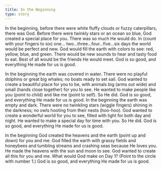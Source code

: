 ```yaml
---
title: In the Beginning
type: story
---
```


In the beginning, before there were white fluffy clouds or fuzzy caterpillars, there was God. Before there were twinkly stars or an ocean so blue, God created a special place for you. There was so much He would do. In (count with your fingers to six) one... two...three...four...five...six days the world would be perfect and new. God would fill the earth with colors to see: red, yellow, blue, and green. There would be new sounds to hear and tasty food to eat. Best of all would be the friends He would meet. God is so good, and everything He made for us is good.

In the beginning the earth was covered in water. There were no playful dolphins or great big whales; no boats ready to set sail. God wanted to create a beautiful place for you to be, with animals big (arms out wide) and small (hands close together) for you to see. He wanted to make people like you (point to child) and like me (point to self). So He did. God is so good, and everything He made for us is good.  In the beginning the earth was empty and dark. There were no twinkling stars (wiggle fingers) shining in the darkness; no owls hooting from their nests (hoo-hoo). God wanted to create a wonderful world for you to see, filled with light for both day and night. He wanted to make a special day for time with you. So He did. God is so good, and everything He made for us is good.

In the beginning God created the heavens and the earth (point up and down) for you and me. God filled the earth with grassy fields and honeybees and tumbling streams and crashing seas because He loves you. He made the heavens with the sun and moon to see. God wanted to create all this for you and me. What would God make on Day 1? (Point to the circle with number 1.) God is so good, and everything He made for us is good.